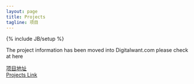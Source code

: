 ```yaml
---
layout: page
title: Projects
tagline: 项目
---
```

{% include JB/setup %}
<p>The project information has been moved into Digitalwant.com please check at here</p>
<a href="http://digitalwant.com/project/list" >项目地址<br> Projects Link</a>
